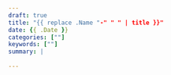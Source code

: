```yaml
---
draft: true
title: "{{ replace .Name "-" " " | title }}"
date: {{ .Date }}
categories: [""]
keywords: [""]
summary: |
  
---
```


